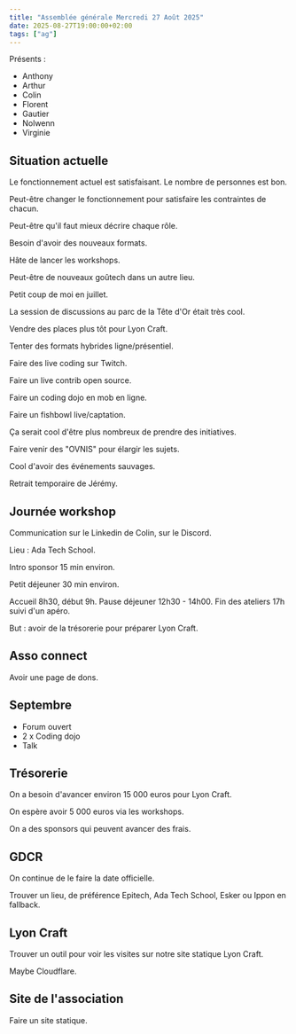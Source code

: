 ```yaml
---
title: "Assemblée générale Mercredi 27 Août 2025"
date: 2025-08-27T19:00:00+02:00
tags: ["ag"]
---
```


Présents :

- Anthony
- Arthur
- Colin
- Florent
- Gautier
- Nolwenn
- Virginie

## Situation actuelle

Le fonctionnement actuel est satisfaisant. Le nombre de personnes est bon.

Peut-être changer le fonctionnement pour satisfaire les contraintes de chacun.

Peut-être qu'il faut mieux décrire chaque rôle.

Besoin d'avoir des nouveaux formats.

Hâte de lancer les workshops.

Peut-être de nouveaux goûtech dans un autre lieu.

Petit coup de moi en juillet.

La session de discussions au parc de la Tête d'Or était très cool.

Vendre des places plus tôt pour Lyon Craft.

Tenter des formats hybrides ligne/présentiel.

Faire des live coding sur Twitch.

Faire un live contrib open source.

Faire un coding dojo en mob en ligne.

Faire un fishbowl live/captation.

Ça serait cool d'être plus nombreux de prendre des initiatives.

Faire venir des "OVNIS" pour élargir les sujets.

Cool d'avoir des événements sauvages.

Retrait temporaire de Jérémy.

## Journée workshop

Communication sur le Linkedin de Colin, sur le Discord.

Lieu : Ada Tech School.

Intro sponsor 15 min environ.

Petit déjeuner 30 min environ.

Accueil 8h30, début 9h. Pause déjeuner 12h30 - 14h00. Fin des ateliers 17h suivi d'un apéro.

But : avoir de la trésorerie pour préparer Lyon Craft.

## Asso connect

Avoir une page de dons.

## Septembre

- Forum ouvert
- 2 x Coding dojo
- Talk

## Trésorerie

On a besoin d'avancer environ 15 000 euros pour Lyon Craft.

On espère avoir 5 000 euros via les workshops.

On a des sponsors qui peuvent avancer des frais.

## GDCR

On continue de le faire la date officielle.

Trouver un lieu, de préférence Epitech, Ada Tech School, Esker ou Ippon en fallback.

## Lyon Craft

Trouver un outil pour voir les visites sur notre site statique Lyon Craft.

Maybe Cloudflare.

## Site de l'association

Faire un site statique.
